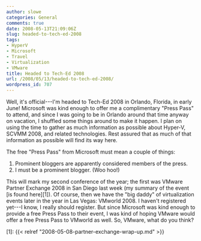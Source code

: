```yaml
---
author: slowe
categories: General
comments: true
date: 2008-05-13T21:09:06Z
slug: headed-to-tech-ed-2008
tags:
- HyperV
- Microsoft
- Travel
- Virtualization
- VMware
title: Headed to Tech-Ed 2008
url: /2008/05/13/headed-to-tech-ed-2008/
wordpress_id: 707
---
```


Well, it's official---I'm headed to Tech-Ed 2008 in Orlando, Florida, in early June! Microsoft was kind enough to offer me a complimentary "Press Pass" to attend, and since I was going to be in Orlando around that time anyway on vacation, I shuffled some things around to make it happen. I plan on using the time to gather as much information as possible about Hyper-V, SCVMM 2008, and related technologies. Rest assured that as much of that information as possible will find its way here.

The free "Press Pass" from Microsoft must mean a couple of things:

1. Prominent bloggers are apparently considered members of the press.
2. I must be a prominent blogger. (Woo hoo!)

This will mark my second conference of the year; the first was VMware Partner Exchange 2008 in San Diego last week (my summary of the event [is found here][1]). Of course, then we have the "big daddy" of virtualization events later in the year in Las Vegas: VMworld 2008. I haven't registered yet---I know, I really should register. But since Microsoft was kind enough to provide a free Press Pass to their event, I was kind of hoping VMware would offer a free Press Pass to VMworld as well. So, VMware, what do you think?

[1]: {{< relref "2008-05-08-partner-exchange-wrap-up.md" >}}
